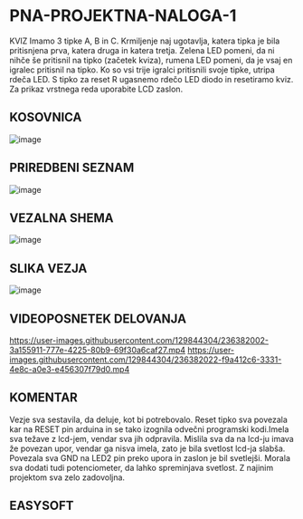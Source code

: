 # PNA-PROJEKTNA-NALOGA-1
KVIZ
Imamo 3 tipke A, B in C. Krmiljenje naj ugotavlja, katera tipka je bila pritisnjena prva, katera druga in katera tretja. Zelena LED pomeni, da ni nihče še pritisnil na tipko (začetek kviza), rumena LED pomeni, da je vsaj en igralec pritisnil na tipko. Ko so vsi trije igralci pritisnili svoje tipke, utripa rdeča LED. S tipko za reset R ugasnemo rdečo LED diodo in resetiramo kviz. Za prikaz vrstnega reda uporabite LCD zaslon.
## KOSOVNICA
![image](https://user-images.githubusercontent.com/129844304/236146448-ea5ad774-315a-466f-a62b-38cd3f63a1fa.png)
## PRIREDBENI SEZNAM
![image](https://user-images.githubusercontent.com/129844304/236380866-0b5ba76e-8f49-4561-8e16-bdc9782f5142.png)
## VEZALNA SHEMA
![image](https://user-images.githubusercontent.com/129844304/236381178-ac29b2fb-e620-4553-b858-5b99290f9d34.png)
## SLIKA VEZJA
![image](https://user-images.githubusercontent.com/129844304/236381422-ba41b0b4-bf4f-41b9-ab08-0e581bf26f69.png)
## VIDEOPOSNETEK DELOVANJA
https://user-images.githubusercontent.com/129844304/236382002-3a155911-777e-4225-80b9-69f30a6caf27.mp4
https://user-images.githubusercontent.com/129844304/236382022-f9a412c6-3331-4e8c-a0e3-e456307f79d0.mp4
## KOMENTAR
Vezje sva sestavila, da deluje, kot bi potrebovalo. Reset tipko sva povezala kar na RESET pin arduina in se tako izognila odvečni programski kodi.Imela sva težave z lcd-jem, vendar sva jih odpravila. Mislila sva da na lcd-ju imava že povezan upor, vendar ga nisva imela, zato je bila svetlost lcd-ja slabša. Povezala sva GND na LED2 pin preko upora in zaslon je bil svetlejši. Morala sva dodati tudi potenciometer, da lahko spreminjava svetlost. Z najinim projektom sva zelo zadovoljna. 
## EASYSOFT

